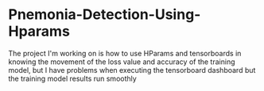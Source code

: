 # Pnemonia-Detection-Using-Hparams
The project I'm working on is how to use HParams and tensorboards in knowing the movement of the loss value and accuracy of the training model, but I have problems when executing the tensorboard dashboard but the training model results run smoothly
